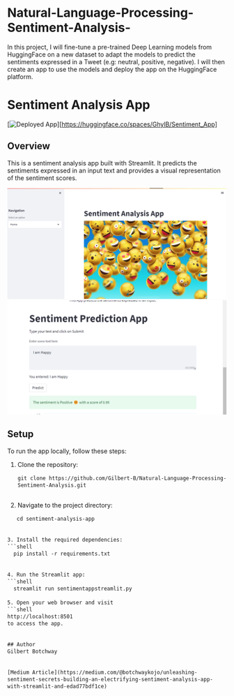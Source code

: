 # Natural-Language-Processing-Sentiment-Analysis-


 In this project, I will fine-tune a pre-trained Deep Learning models from HuggingFace on a new dataset to adapt the models to predict the sentiments expressed in a Tweet (e.g: neutral, positive, negative). I will then create an app to use the models and deploy the app on the HuggingFace platform.
 
 # Sentiment Analysis App

[![Deployed App](https://img.shields.io/badge/Deployed%20App-Live-green)][https://huggingface.co/spaces/GhylB/Sentiment_App]

## Overview

This is a sentiment analysis app built with Streamlit. It predicts the sentiments expressed in an input text and provides a visual representation of the sentiment scores.

![App Screenshot](./Screenshots/App.png)
![App Screenshot](./Screenshots/app2.png)


## Setup

To run the app locally, follow these steps:

1. Clone the repository:

   ```shell
   git clone https://github.com/Gilbert-B/Natural-Language-Processing-Sentiment-Analysis.git
   
   
2. Navigate to the project directory:
```shell
   cd sentiment-analysis-app
   
   
3. Install the required dependencies:
```shell
  pip install -r requirements.txt
  
  
4. Run the Streamlit app:
```shell
  streamlit run sentimentappstreamlit.py
  
5. Open your web browser and visit
```shell
http://localhost:8501 
to access the app.


## Author
Gilbert Botchway 


[Medium Article](https://medium.com/@botchwaykojo/unleashing-sentiment-secrets-building-an-electrifying-sentiment-analysis-app-with-streamlit-and-edad77bdf1ce)
